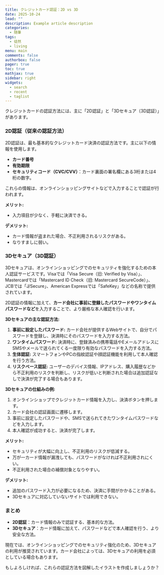 ```yaml
---
title: クレジットカード認証：2D vs 3D
date: 2025-10-24
lead: ""
description: Example article description
categories:
  - 随筆
tags:
  - 徒然
  - living
menu: main
comments: false
authorbox: false
pager: true
toc: true
mathjax: true
sidebar: right
widgets:
  - search
  - recent
  - taglist
---
```


クレジットカードの認証方法には、主に「2D認証」と「3Dセキュア（3D認証）」があります。

### 2D認証（従来の認証方法）

2D認証は、最も基本的なクレジットカード決済の認証方法です。主に以下の情報を使用します。

*   **カード番号**
*   **有効期限**
*   **セキュリティコード（CVC/CVV）**：カード裏面の署名欄にある3桁または4桁の数字。

これらの情報は、オンラインショッピングサイトなどで入力することで認証が行われます。

**メリット:**
*   入力項目が少なく、手軽に決済できる。

**デメリット:**
*   カード情報が盗まれた場合、不正利用されるリスクがある。
*   なりすましに弱い。

### 3Dセキュア（3D認証）

3Dセキュアは、オンラインショッピングでのセキュリティを強化するための本人認証サービスです。Visaでは「Visa Secure（旧: Verified by Visa）」、Mastercardでは「Mastercard ID Check（旧: Mastercard SecureCode）」、JCBでは「J/Secure」、American Expressでは「SafeKey」などの名称で提供されています。

2D認証の情報に加えて、**カード会社に事前に登録したパスワードやワンタイムパスワードなど**を入力することで、より厳格な本人確認を行います。

**3Dセキュアの主な認証方法:**

1.  **事前に設定したパスワード:** カード会社が提供するWebサイトで、自分でパスワードを登録し、決済時にそのパスワードを入力する方法。
2.  **ワンタイムパスワード:** 決済時に、登録済みの携帯電話やEメールアドレスにSMSやメールで送られてくる一度限り有効なパスワードを入力する方法。
3.  **生体認証:** スマートフォンやPCの指紋認証や顔認証機能を利用して本人確認を行う方法。
4.  **リスクベース認証:** ユーザーのデバイス情報、IPアドレス、購入履歴などから不正利用のリスクを判断し、リスクが低いと判断された場合は追加認証なしで決済が完了する場合もあります。

**3Dセキュアの仕組みの例:**

1.  オンラインショップでクレジットカード情報を入力し、決済ボタンを押します。
2.  カード会社の認証画面に遷移します。
3.  事前に設定したパスワードや、SMSで送られてきたワンタイムパスワードなどを入力します。
4.  本人確認が成功すると、決済が完了します。

**メリット:**
*   セキュリティが大幅に向上し、不正利用のリスクが低減する。
*   万が一カード情報が漏洩しても、パスワードがなければ不正利用されにくい。
*   不正利用された場合の補償対象となりやすい。

**デメリット:**
*   追加のパスワード入力が必要になるため、決済に手間がかかることがある。
*   3Dセキュアに対応していないサイトでは利用できない。

### まとめ

*   **2D認証**：カード情報のみで認証する、基本的な方法。
*   **3Dセキュア**：カード情報に加えて、パスワードなどで本人確認を行う、より安全な方法。

現在では、オンラインショッピングでのセキュリティ強化のため、3Dセキュアの利用が推奨されています。カード会社によっては、3Dセキュアの利用を必須としている場合もあります。

もしよろしければ、これらの認証方法を図解したイラストを作成しましょうか？


